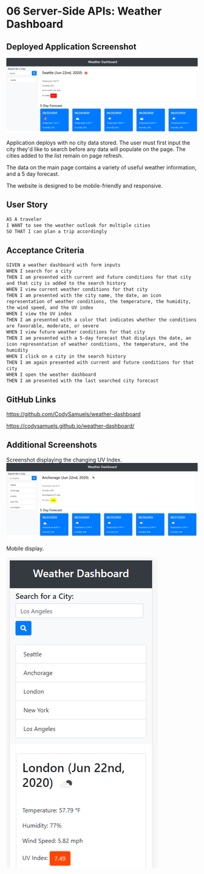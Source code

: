 # 06 Server-Side APIs: Weather Dashboard


## Deployed Application Screenshot

![firstscreenshot](./assets/ss1.png)

Application deploys with no city data stored. The user must first input the city they'd like to search before any data will populate on the page. The cities added to the list remain on page refresh. 

The data on the main page contains a variety of useful weather information, and a 5 day forecast.

The website is designed to be mobile-friendly and responsive.




## User Story

```
AS A traveler
I WANT to see the weather outlook for multiple cities
SO THAT I can plan a trip accordingly
```

## Acceptance Criteria

```
GIVEN a weather dashboard with form inputs
WHEN I search for a city
THEN I am presented with current and future conditions for that city and that city is added to the search history
WHEN I view current weather conditions for that city
THEN I am presented with the city name, the date, an icon representation of weather conditions, the temperature, the humidity, the wind speed, and the UV index
WHEN I view the UV index
THEN I am presented with a color that indicates whether the conditions are favorable, moderate, or severe
WHEN I view future weather conditions for that city
THEN I am presented with a 5-day forecast that displays the date, an icon representation of weather conditions, the temperature, and the humidity
WHEN I click on a city in the search history
THEN I am again presented with current and future conditions for that city
WHEN I open the weather dashboard
THEN I am presented with the last searched city forecast
```

## GitHub Links
https://github.com/CodySamuels/weather-dashboard

https://codysamuels.github.io/weather-dashboard/

## Additional Screenshots
Screenshot displaying the changing UV Index.
![UVI screenshot](./assets/ss2.png)

Mobile display.

![Mobile Screenshot](./assets/ss3.png)
